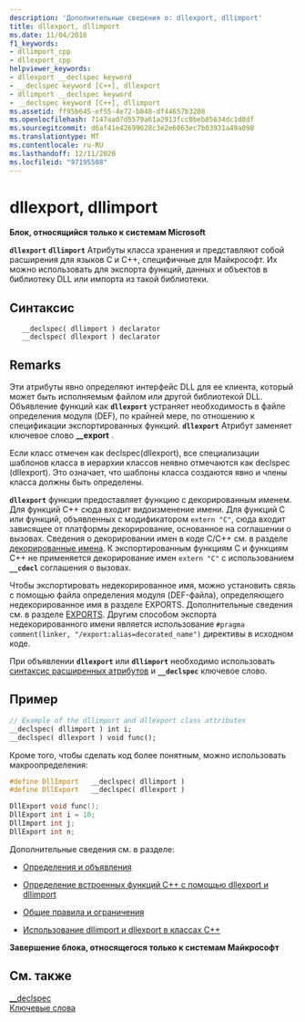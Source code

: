 ```yaml
---
description: 'Дополнительные сведения о: dllexport, dllimport'
title: dllexport, dllimport
ms.date: 11/04/2016
f1_keywords:
- dllimport_cpp
- dllexport_cpp
helpviewer_keywords:
- dllexport __declspec keyword
- __declspec keyword [C++], dllexport
- dllimport __declspec keyword
- __declspec keyword [C++], dllimport
ms.assetid: ff95b645-ef55-4e72-b848-df44657b3208
ms.openlocfilehash: 7147aa07d5579a61a2913fcc0beb85634dc1d8df
ms.sourcegitcommit: d6af41e42699628c3e2e6063ec7b03931a49a098
ms.translationtype: MT
ms.contentlocale: ru-RU
ms.lasthandoff: 12/11/2020
ms.locfileid: "97195508"
---
```

# <a name="dllexport-dllimport"></a>dllexport, dllimport

**Блок, относящийся только к системам Microsoft**

**`dllexport`** **`dllimport`** Атрибуты класса хранения и представляют собой расширения для языков C и C++, специфичные для Майкрософт. Их можно использовать для экспорта функций, данных и объектов в библиотеку DLL или импорта из такой библиотеки.

## <a name="syntax"></a>Синтаксис

```
   __declspec( dllimport ) declarator
   __declspec( dllexport ) declarator
```

## <a name="remarks"></a>Remarks

Эти атрибуты явно определяют интерфейс DLL для ее клиента, который может быть исполняемым файлом или другой библиотекой DLL. Объявление функций как **`dllexport`** устраняет необходимость в файле определения модуля (DEF), по крайней мере, по отношению к спецификации экспортированных функций. **`dllexport`** Атрибут заменяет ключевое слово **__export** .

Если класс отмечен как declspec(dllexport), все специализации шаблонов класса в иерархии классов неявно отмечаются как declspec (dllexport). Это означает, что шаблоны класса создаются явно и члены класса должны быть определены.

**`dllexport`** функции предоставляет функцию с декорированным именем. Для функций C++ сюда входит видоизменение имени. Для функций C или функций, объявленных с модификатором `extern "C"`, сюда входит зависящее от платформы декорирование, основанное на соглашении о вызовах. Сведения о декорировании имен в коде C/C++ см. в разделе [декорированные имена](../build/reference/decorated-names.md). К экспортированным функциям C и функциям C++ не применяется декорирование имен `extern "C"` с использованием **`__cdecl`** соглашения о вызовах.

Чтобы экспортировать недекорированное имя, можно установить связь с помощью файла определения модуля (DEF-файла), определяющего недекорированное имя в разделе EXPORTS. Дополнительные сведения см. в разделе [EXPORTS](../build/reference/exports.md). Другим способом экспорта недекорированного имени является использование `#pragma comment(linker, "/export:alias=decorated_name")` директивы в исходном коде.

При объявлении **`dllexport`** или **`dllimport`** необходимо использовать [синтаксис расширенных атрибутов](../cpp/declspec.md) и **`__declspec`** ключевое слово.

## <a name="example"></a>Пример

```cpp
// Example of the dllimport and dllexport class attributes
__declspec( dllimport ) int i;
__declspec( dllexport ) void func();
```

Кроме того, чтобы сделать код более понятным, можно использовать макроопределения:

```cpp
#define DllImport   __declspec( dllimport )
#define DllExport   __declspec( dllexport )

DllExport void func();
DllExport int i = 10;
DllImport int j;
DllExport int n;
```

Дополнительные сведения см. в разделе:

- [Определения и объявления](../cpp/definitions-and-declarations-cpp.md)

- [Определение встроенных функций C++ с помощью dllexport и dllimport](../cpp/defining-inline-cpp-functions-with-dllexport-and-dllimport.md)

- [Общие правила и ограничения](../cpp/general-rules-and-limitations.md)

- [Использование dllimport и dllexport в классах C++](../cpp/using-dllimport-and-dllexport-in-cpp-classes.md)

**Завершение блока, относящегося только к системам Майкрософт**

## <a name="see-also"></a>См. также

[__declspec](../cpp/declspec.md)<br/>
[Ключевые слова](../cpp/keywords-cpp.md)
